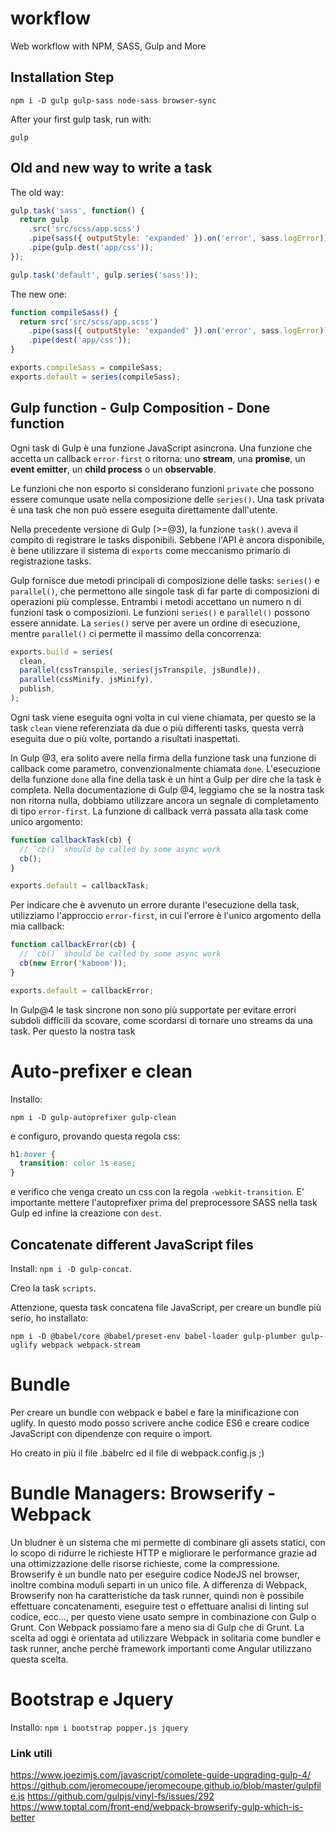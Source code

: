 # workflow

Web workflow with NPM, SASS, Gulp and More

## Installation Step

```
npm i -D gulp gulp-sass node-sass browser-sync
```

After your first gulp task, run with:

```
gulp
```

## Old and new way to write a task

The old way:

```javascript
gulp.task('sass', function() {
  return gulp
    .src('src/scss/app.scss')
    .pipe(sass({ outputStyle: 'expanded' }).on('error', sass.logError))
    .pipe(gulp.dest('app/css'));
});

gulp.task('default', gulp.series('sass'));
```

The new one:

```javascript
function compileSass() {
  return src('src/scss/app.scss')
    .pipe(sass({ outputStyle: 'expanded' }).on('error', sass.logError))
    .pipe(dest('app/css'));
}

exports.compileSass = compileSass;
exports.default = series(compileSass);
```

## Gulp function - Gulp Composition - Done function

Ogni task di Gulp è una funzione JavaScript asincrona. Una funzione che accetta un callback `error-first` o ritorna: uno **stream**, una **promise**, un **event emitter**, un **child process** o un **observable**.

Le funzioni che non esporto si considerano funzioni `private` che possono essere comunque usate nella composizione delle `series()`. Una task privata è una task che non può essere eseguita direttamente dall'utente.

Nella precedente versione di Gulp (>=@3), la funzione `task()` aveva il compito di registrare le tasks disponibili. Sebbene l'API è ancora disponibile, è bene utilizzare il sistema di `exports` come meccanismo primario di registrazione tasks.

Gulp fornisce due metodi principali di composizione delle tasks: `series()` e `parallel()`, che permettono alle singole task di far parte di composizioni di operazioni più complesse. Entrambi i metodi accettano un numero n di funzioni task o composizioni. Le funzioni `series()` e `parallel()` possono essere annidate. La `series()` serve per avere un ordine di esecuzione, mentre `parallel()` ci permette il massimo della concorrenza:

```javascript
exports.build = series(
  clean,
  parallel(cssTranspile, series(jsTranspile, jsBundle)),
  parallel(cssMinify, jsMinify),
  publish,
);
```

Ogni task viene eseguita ogni volta in cui viene chiamata, per questo se la task `clean` viene referenziata da due o più differenti tasks, questa verrà eseguita due o più volte, portando a risultati inaspettati.

In Gulp @3, era solito avere nella firma della funzione task una funzione di callback come parametro, convenzionalmente chiamata `done`. L'esecuzione della funzione `done` alla fine della task è un hint a Gulp per dire che la task è completa.
Nella documentazione di Gulp @4, leggiamo che se la nostra task non ritorna nulla, dobbiamo utilizzare ancora un segnale di completamento di tipo `error-first`. La funzione di callback verrà passata alla task come unico argomento:

```javascript
function callbackTask(cb) {
  // `cb()` should be called by some async work
  cb();
}

exports.default = callbackTask;
```

Per indicare che è avvenuto un errore durante l'esecuzione della task, utilizziamo l'approccio `error-first`, in cui l'errore è l'unico argomento della mia callback:

```javascript
function callbackError(cb) {
  // `cb()` should be called by some async work
  cb(new Error('kaboom'));
}

exports.default = callbackError;
```

In Gulp@4 le task sincrone non sono più supportate per evitare errori subdoli difficili da scovare, come scordarsi di tornare uno streams da una task. Per questo la nostra task

# Auto-prefixer e clean

Installo:

```
npm i -D gulp-autoprefixer gulp-clean
```

e configuro, provando questa regola css:

```css
h1:hover {
  transition: color 1s ease;
}
```

e verifico che venga creato un css con la regola `-webkit-transition`.
E' importante mettere l'autoprefixer prima del preprocessore SASS nella task Gulp ed infine la creazione con `dest`.

## Concatenate different JavaScript files

Install: `npm i -D gulp-concat`.

Creo la task `scripts`.

Attenzione, questa task concatena file JavaScript, per creare un bundle più serio, ho installato:

```
npm i -D @babel/core @babel/preset-env babel-loader gulp-plumber gulp-uglify webpack webpack-stream
```

# Bundle

Per creare un bundle con webpack e babel e fare la minificazione con uglify. In questo modo posso scrivere anche codice ES6 e creare codice JavaScript con dipendenze con require o import.

Ho creato in più il file .babelrc ed il file di webpack.config.js ;)

# Bundle Managers: Browserify - Webpack

Un bludner è un sistema che mi permette di combinare gli assets statici, con lo scopo di ridurre le richieste HTTP e migliorare le performance grazie ad una ottimizzazione delle risorse richieste, come la compressione.
Browserify è un bundle nato per eseguire codice NodeJS nel browser, inoltre combina moduli separti in un unico file. A differenza di Webpack, Browserify non ha caratteristiche da task runner, quindi non è possibile effettuare concatenamenti, eseguire test o effettuare analisi di linting sul codice, ecc..., per questo viene usato sempre in combinazione con Gulp o Grunt. Con Webpack possiamo fare a meno sia di Gulp che di Grunt.
La scelta ad oggi è orientata ad utilizzare Webpack in solitaria come bundler e task runner, anche perchè framework importanti come Angular utilizzano questa scelta.

# Bootstrap e Jquery

Installo: `npm i bootstrap popper.js jquery`

### Link utili

https://www.joezimjs.com/javascript/complete-guide-upgrading-gulp-4/
https://github.com/jeromecoupe/jeromecoupe.github.io/blob/master/gulpfile.js
https://github.com/gulpjs/vinyl-fs/issues/292
https://www.toptal.com/front-end/webpack-browserify-gulp-which-is-better
